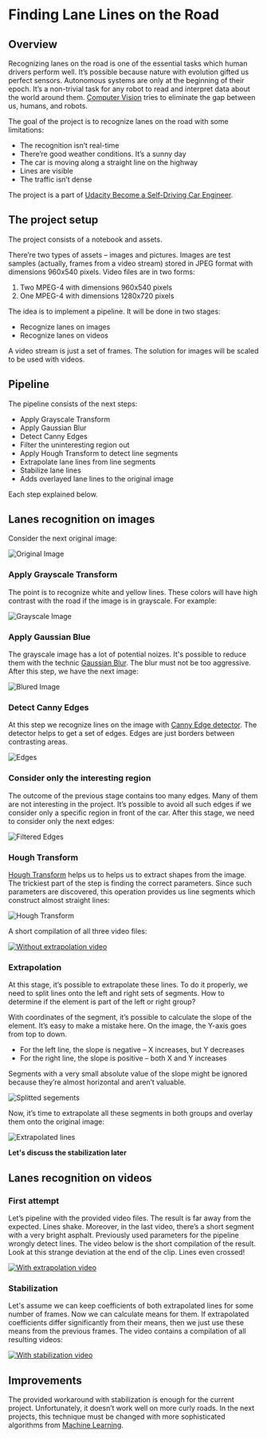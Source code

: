 # **Finding Lane Lines on the Road** 

## Overview

Recognizing lanes on the road is one of the essential tasks which human drivers perform well. It’s possible because nature with evolution gifted us perfect sensors. Autonomous systems are only at the beginning of their epoch. It’s a non-trivial task for any robot to read and interpret data about the world around them. [Computer Vision](https://en.wikipedia.org/wiki/Computer_vision) tries to eliminate the gap between us, humans, and robots.

The goal of the project is to recognize lanes on the road with some limitations:
-	The recognition isn’t real-time
-	There’re good weather conditions. It’s a sunny day
-	The car is moving along a straight line on the highway
-	Lines are visible
-	The traffic isn’t dense

The project is a part of [Udacity Become a Self-Driving Car Engineer](https://www.udacity.com/course/self-driving-car-engineer-nanodegree--nd013).

## The project setup

The project consists of a notebook and assets.

There’re two types of assets – images and pictures. Images are test samples (actually, frames from a video stream) stored in JPEG format with dimensions 960x540 pixels. Video files are in two forms:
1.	Two MPEG-4 with dimensions 960x540 pixels
2.	One MPEG-4 with dimensions 1280x720 pixels

The idea is to implement a pipeline. It will be done in two stages:
- Recognize lanes on images
- Recognize lanes on videos

A video stream is just a set of frames. The solution for images will be scaled to be used with videos.


## Pipeline

The pipeline consists of the next steps:

- Apply Grayscale Transform
- Apply Gaussian Blur
- Detect Canny Edges
- Filter the uninteresting region out
- Apply Hough Transform to detect line segments
- Extrapolate lane lines from line segments
- Stabilize lane lines
- Adds overlayed lane lines to the original image

Each step explained below.

## Lanes recognition on images

Consider the next original image:

![Original Image](./test_images/solidWhiteCurve.jpg)


### Apply Grayscale Transform

The point is to recognize white and yellow lines. These colors will have high contrast with the road if the image is in grayscale. For example:

![Grayscale Image](./test_images/../examples/../test_images_output/gray_solidWhiteCurve.jpg)

### Apply Gaussian Blue

The grayscale image has a lot of potential noizes. It's possible to reduce them with the technic [Gaussian Blur](https://en.wikipedia.org/wiki/Gaussian_blur). The blur must not be too aggressive. After this step, we have the next image:

![Blured Image](./test_images/../examples/../test_images_output/blur_solidWhiteCurve.jpg)

### Detect Canny Edges

At this step we recognize lines on the image with [Canny Edge detector](https://en.wikipedia.org/wiki/Canny_edge_detector). The detector helps to get a set of edges. Edges are just borders between contrasting areas.

![Edges](./test_images/../examples/../test_images_output/edges_solidWhiteCurve.jpg)

### Consider only the interesting region

The outcome of the previous stage contains too many edges. Many of them are not interesting in the project. It’s possible to avoid all such edges if we consider only a specific region in front of the car. After this stage, we need to consider only the next edges:

![Filtered Edges](./test_images/../examples/../test_images_output/masked_solidWhiteCurve.jpg)

### Hough Transform

[Hough Transform](https://en.wikipedia.org/wiki/Hough_transform) helps us to helps us to extract shapes from the image. The trickiest part of the step is finding the correct parameters. Since such parameters are discovered, this operation provides us line segments which construct almost straight lines:

![Hough Transform](./test_images/../examples/../test_images_output/no_extrapolation_solidWhiteCurve.jpg)

A short compilation of all three video files:

[![Without extrapolation video](http://img.youtube.com/vi/wC_tNS-X7IQ/0.jpg)](http://www.youtube.com/watch?v=wC_tNS-X7IQ)

### Extrapolation

At this stage, it’s possible to extrapolate these lines. To do it properly, we need to split lines onto the left and right sets of segments. How to determine if the element is part of the left or right group?

With coordinates of the segment, it’s possible to calculate the slope of the element. It’s easy to make a mistake here. On the image, the Y-axis goes from top to down.

- For the left line, the slope is negative – X increases, but Y decreases
- For the right line, the slope is positive – both X and Y increases

Segments with a very small absolute value of the slope might be ignored because they’re almost horizontal and aren’t valuable.

![Splitted segements](./test_images/../examples/../test_images_output/separated_solidWhiteCurve.jpg)

Now, it’s time to extrapolate all these segments in both groups and overlay them onto the original image:

![Extrapolated lines](./test_images/../examples/../test_images_output/solidWhiteCurve.jpg)

**Let's discuss the stabilization later**

## Lanes recognition on videos

### First attempt

Let’s pipeline with the provided video files. The result is far away from the expected. Lines shake. Moreover, in the last video, there’s a short segment with a very bright asphalt. Previously used parameters for the pipeline wrongly detect lines. The video below is the short compilation of the result. Look at this strange deviation at the end of the clip. Lines even crossed!

[![With extrapolation video](http://img.youtube.com/vi/877t8oGE7yw/0.jpg)](http://www.youtube.com/watch?v=877t8oGE7yw)

### Stabilization

Let's assume we can keep coefficients of both extrapolated lines for some number of frames. Now we can calculate means for them. If extrapolated coefficients differ significantly from their means, then we just use these means from the previous frames. The video contains a compilation of all resulting videos:

[![With stabilization video](http://img.youtube.com/vi/NvHcAr8emE0/0.jpg)](http://www.youtube.com/watch?v=NvHcAr8emE0)

## Improvements

The provided workaround with stabilization is enough for the current project. Unfortunately, it doesn’t work well on more curly roads. In the next projects, this technique must be changed with more sophisticated algorithms from [Machine Learning](https://en.wikipedia.org/wiki/Machine_learning).

